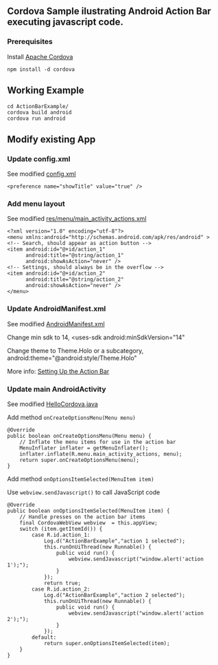## Cordova Sample ilustrating Android Action Bar executing javascript code.

### Prerequisites
Install [Apache Cordova](cordova.io)
	
	npm install -d cordova

## Working Example
	cd ActionBarExample/
	cordova build android
	cordova run android

## Modify existing App

### Update config.xml
See modified [config.xml](config.xml)

	<preference name="showTitle" value="true" />

### Add menu layout 
See modified [res/menu/main_activity_actions.xml](res/menu/main_activity_actions.xml)

	<?xml version="1.0" encoding="utf-8"?>
	<menu xmlns:android="http://schemas.android.com/apk/res/android" >
    <!-- Search, should appear as action button -->
    <item android:id="@+id/action_1"
          android:title="@string/action_1"
          android:showAsAction="never" />
    <!-- Settings, should always be in the overflow -->
    <item android:id="@+id/action_2"
          android:title="@string/action_2"
          android:showAsAction="never" />
	</menu>

### Update AndroidManifest.xml
See modified [AndroidManifest.xml](AndroidManifest.xml)

Change min sdk to 14, <uses-sdk android:minSdkVersion="14"

Change theme to Theme.Holo or a subcategory, android:theme="@android:style/Theme.Holo" 

More info: [Setting Up the Action Bar](https://developer.android.com/training/basics/actionbar/setting-up.html)

### Update main AndroidActivity
See modified [HelloCordova.java](HelloCordova.java)

Add method `onCreateOptionsMenu(Menu menu)`

    @Override
    public boolean onCreateOptionsMenu(Menu menu) {
        // Inflate the menu items for use in the action bar
        MenuInflater inflater = getMenuInflater();
        inflater.inflate(R.menu.main_activity_actions, menu);
        return super.onCreateOptionsMenu(menu);
    }
    
Add method `onOptionsItemSelected(MenuItem item)`

Use `webview.sendJavascript()` to call JavaScript code
    
    @Override
    public boolean onOptionsItemSelected(MenuItem item) {
        // Handle presses on the action bar items
    	final CordovaWebView webview  = this.appView;
        switch (item.getItemId()) {
            case R.id.action_1:
                Log.d("ActionBarExample","action 1 selected");
                this.runOnUiThread(new Runnable() {
                    public void run() {
                        webview.sendJavascript("window.alert('action 1');");
                    }
                });
                return true;
            case R.id.action_2:
            	Log.d("ActionBarExample","action 2 selected");
            	this.runOnUiThread(new Runnable() {
                    public void run() {
                        webview.sendJavascript("window.alert('action 2');");
                    }
                });
            default:
                return super.onOptionsItemSelected(item);
        }
    }